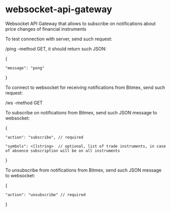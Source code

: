 # websocket-api-gateway
Websocket API Gateway that allows to subscribe on notifications about price changes of financial instruments

To test connection with server, send such request:

/ping -method GET, it should return such JSON:

{

    "message": "pong"

}

To connect to websocket for receiving notifications from Bitmex, send such request:

/ws -method GET

To subscribe on notifications from Bitmex, send such JSON message to websocket:

{

    "action": "subscribe", // required

    "symbols": <[]string>  // optional, list of trade instruments, in case of absence subscription will be on all instruments

}

To unsubscribe from notifications from Bitmex, send such JSON message to websocket:

{

    "action": "unsubscribe" // required

}

